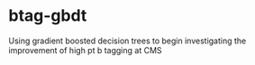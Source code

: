 # btag-gbdt
Using gradient boosted decision trees to begin investigating the improvement of high pt b tagging at CMS
